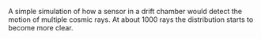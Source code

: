 A simple simulation of how a sensor in a drift chamber would detect the motion of multiple cosmic rays. At about 1000 rays the distribution starts to become more clear.

